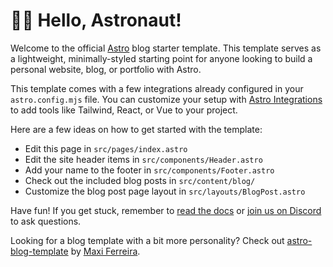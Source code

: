 <h1>🧑‍🚀 Hello, Astronaut!</h1>

Welcome to the official <a href="https://astro.build/">Astro</a> blog starter template. This
template serves as a lightweight, minimally-styled starting point for anyone looking to build
a personal website, blog, or portfolio with Astro.

This template comes with a few integrations already configured in your
<code>astro.config.mjs</code> file. You can customize your setup with
<a href="https://astro.build/integrations">Astro Integrations</a> to add tools like Tailwind,
React, or Vue to your project.

Here are a few ideas on how to get started with the template:
- Edit this page in <code>src/pages/index.astro</code>
- Edit the site header items in <code>src/components/Header.astro</code>
- Add your name to the footer in <code>src/components/Footer.astro</code>
- Check out the included blog posts in <code>src/content/blog/</code>
- Customize the blog post page layout in <code>src/layouts/BlogPost.astro</code>

Have fun! If you get stuck, remember to
<a href="https://docs.astro.build/">read the docs</a>
or <a href="https://astro.build/chat">join us on Discord</a> to ask questions.

Looking for a blog template with a bit more personality? Check out
<a href="https://github.com/Charca/astro-blog-template">astro-blog-template</a>
by <a href="https://twitter.com/Charca">Maxi Ferreira</a>.
